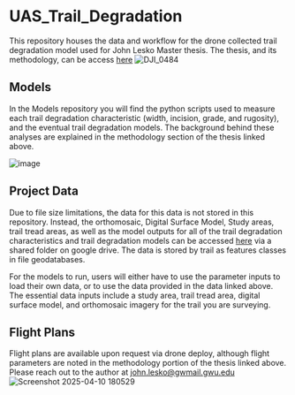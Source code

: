 # UAS_Trail_Degradation
This repository houses the data and workflow for the drone collected trail degradation model used for John Lesko Master thesis. The thesis, and its methodology, can be access [here](....)
![DJI_0484](https://github.com/user-attachments/assets/111002ee-8947-45b2-8461-3a3c7d72e6f5)

## Models
In the Models repository you will find the python scripts used to measure each trail degradation characteristic (width, incision, grade, and rugosity), and the eventual trail degradation models. The background behind these analyses are explained in the methodology section of the thesis linked above.

![image](https://github.com/user-attachments/assets/c401b73b-a436-4c05-baed-8260400b59ee)


## Project Data
Due to file size limitations, the data for this data is not stored in this repository. Instead, the orthomosaic, Digital Surface Model, Study areas, trail tread areas, as well as the model outputs for all of the trail degradation characteristics and trail degradation models can be accessed [here](https://drive.google.com/drive/folders/17ck0FtimM4gk1I6M4aG2rjHi9b23HaQh?usp=sharing) via a shared folder on google drive. The data is stored by trail as features classes in file geodatabases.

For the models to run, users will either have to use the parameter inputs to load their own data, or to use the data provided in the data linked above. The essential data inputs include a study area, trail tread area, digital surface model, and orthomosaic imagery for the trail you are surveying.

## Flight Plans
Flight plans are available upon request via drone deploy, although flight parameters are noted in the methodology portion of the thesis linked above. Please reach out to the author at john.lesko@gwmail.gwu.edu
![Screenshot 2025-04-10 180529](https://github.com/user-attachments/assets/415e32f6-6ddf-41f4-85d9-9ea704a86d4c)

